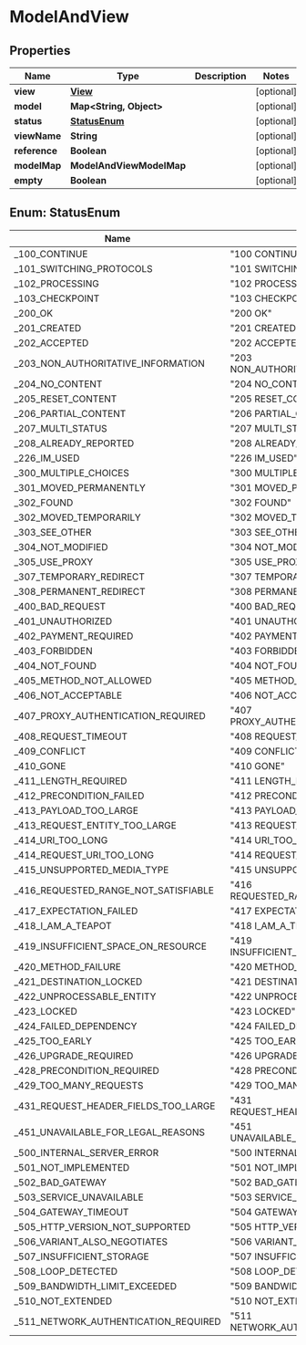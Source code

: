 

# ModelAndView


## Properties

| Name | Type | Description | Notes |
|------------ | ------------- | ------------- | -------------|
|**view** | [**View**](View.md) |  |  [optional] |
|**model** | **Map&lt;String, Object&gt;** |  |  [optional] |
|**status** | [**StatusEnum**](#StatusEnum) |  |  [optional] |
|**viewName** | **String** |  |  [optional] |
|**reference** | **Boolean** |  |  [optional] |
|**modelMap** | **ModelAndViewModelMap** |  |  [optional] |
|**empty** | **Boolean** |  |  [optional] |



## Enum: StatusEnum

| Name | Value |
|---- | -----|
| _100_CONTINUE | &quot;100 CONTINUE&quot; |
| _101_SWITCHING_PROTOCOLS | &quot;101 SWITCHING_PROTOCOLS&quot; |
| _102_PROCESSING | &quot;102 PROCESSING&quot; |
| _103_CHECKPOINT | &quot;103 CHECKPOINT&quot; |
| _200_OK | &quot;200 OK&quot; |
| _201_CREATED | &quot;201 CREATED&quot; |
| _202_ACCEPTED | &quot;202 ACCEPTED&quot; |
| _203_NON_AUTHORITATIVE_INFORMATION | &quot;203 NON_AUTHORITATIVE_INFORMATION&quot; |
| _204_NO_CONTENT | &quot;204 NO_CONTENT&quot; |
| _205_RESET_CONTENT | &quot;205 RESET_CONTENT&quot; |
| _206_PARTIAL_CONTENT | &quot;206 PARTIAL_CONTENT&quot; |
| _207_MULTI_STATUS | &quot;207 MULTI_STATUS&quot; |
| _208_ALREADY_REPORTED | &quot;208 ALREADY_REPORTED&quot; |
| _226_IM_USED | &quot;226 IM_USED&quot; |
| _300_MULTIPLE_CHOICES | &quot;300 MULTIPLE_CHOICES&quot; |
| _301_MOVED_PERMANENTLY | &quot;301 MOVED_PERMANENTLY&quot; |
| _302_FOUND | &quot;302 FOUND&quot; |
| _302_MOVED_TEMPORARILY | &quot;302 MOVED_TEMPORARILY&quot; |
| _303_SEE_OTHER | &quot;303 SEE_OTHER&quot; |
| _304_NOT_MODIFIED | &quot;304 NOT_MODIFIED&quot; |
| _305_USE_PROXY | &quot;305 USE_PROXY&quot; |
| _307_TEMPORARY_REDIRECT | &quot;307 TEMPORARY_REDIRECT&quot; |
| _308_PERMANENT_REDIRECT | &quot;308 PERMANENT_REDIRECT&quot; |
| _400_BAD_REQUEST | &quot;400 BAD_REQUEST&quot; |
| _401_UNAUTHORIZED | &quot;401 UNAUTHORIZED&quot; |
| _402_PAYMENT_REQUIRED | &quot;402 PAYMENT_REQUIRED&quot; |
| _403_FORBIDDEN | &quot;403 FORBIDDEN&quot; |
| _404_NOT_FOUND | &quot;404 NOT_FOUND&quot; |
| _405_METHOD_NOT_ALLOWED | &quot;405 METHOD_NOT_ALLOWED&quot; |
| _406_NOT_ACCEPTABLE | &quot;406 NOT_ACCEPTABLE&quot; |
| _407_PROXY_AUTHENTICATION_REQUIRED | &quot;407 PROXY_AUTHENTICATION_REQUIRED&quot; |
| _408_REQUEST_TIMEOUT | &quot;408 REQUEST_TIMEOUT&quot; |
| _409_CONFLICT | &quot;409 CONFLICT&quot; |
| _410_GONE | &quot;410 GONE&quot; |
| _411_LENGTH_REQUIRED | &quot;411 LENGTH_REQUIRED&quot; |
| _412_PRECONDITION_FAILED | &quot;412 PRECONDITION_FAILED&quot; |
| _413_PAYLOAD_TOO_LARGE | &quot;413 PAYLOAD_TOO_LARGE&quot; |
| _413_REQUEST_ENTITY_TOO_LARGE | &quot;413 REQUEST_ENTITY_TOO_LARGE&quot; |
| _414_URI_TOO_LONG | &quot;414 URI_TOO_LONG&quot; |
| _414_REQUEST_URI_TOO_LONG | &quot;414 REQUEST_URI_TOO_LONG&quot; |
| _415_UNSUPPORTED_MEDIA_TYPE | &quot;415 UNSUPPORTED_MEDIA_TYPE&quot; |
| _416_REQUESTED_RANGE_NOT_SATISFIABLE | &quot;416 REQUESTED_RANGE_NOT_SATISFIABLE&quot; |
| _417_EXPECTATION_FAILED | &quot;417 EXPECTATION_FAILED&quot; |
| _418_I_AM_A_TEAPOT | &quot;418 I_AM_A_TEAPOT&quot; |
| _419_INSUFFICIENT_SPACE_ON_RESOURCE | &quot;419 INSUFFICIENT_SPACE_ON_RESOURCE&quot; |
| _420_METHOD_FAILURE | &quot;420 METHOD_FAILURE&quot; |
| _421_DESTINATION_LOCKED | &quot;421 DESTINATION_LOCKED&quot; |
| _422_UNPROCESSABLE_ENTITY | &quot;422 UNPROCESSABLE_ENTITY&quot; |
| _423_LOCKED | &quot;423 LOCKED&quot; |
| _424_FAILED_DEPENDENCY | &quot;424 FAILED_DEPENDENCY&quot; |
| _425_TOO_EARLY | &quot;425 TOO_EARLY&quot; |
| _426_UPGRADE_REQUIRED | &quot;426 UPGRADE_REQUIRED&quot; |
| _428_PRECONDITION_REQUIRED | &quot;428 PRECONDITION_REQUIRED&quot; |
| _429_TOO_MANY_REQUESTS | &quot;429 TOO_MANY_REQUESTS&quot; |
| _431_REQUEST_HEADER_FIELDS_TOO_LARGE | &quot;431 REQUEST_HEADER_FIELDS_TOO_LARGE&quot; |
| _451_UNAVAILABLE_FOR_LEGAL_REASONS | &quot;451 UNAVAILABLE_FOR_LEGAL_REASONS&quot; |
| _500_INTERNAL_SERVER_ERROR | &quot;500 INTERNAL_SERVER_ERROR&quot; |
| _501_NOT_IMPLEMENTED | &quot;501 NOT_IMPLEMENTED&quot; |
| _502_BAD_GATEWAY | &quot;502 BAD_GATEWAY&quot; |
| _503_SERVICE_UNAVAILABLE | &quot;503 SERVICE_UNAVAILABLE&quot; |
| _504_GATEWAY_TIMEOUT | &quot;504 GATEWAY_TIMEOUT&quot; |
| _505_HTTP_VERSION_NOT_SUPPORTED | &quot;505 HTTP_VERSION_NOT_SUPPORTED&quot; |
| _506_VARIANT_ALSO_NEGOTIATES | &quot;506 VARIANT_ALSO_NEGOTIATES&quot; |
| _507_INSUFFICIENT_STORAGE | &quot;507 INSUFFICIENT_STORAGE&quot; |
| _508_LOOP_DETECTED | &quot;508 LOOP_DETECTED&quot; |
| _509_BANDWIDTH_LIMIT_EXCEEDED | &quot;509 BANDWIDTH_LIMIT_EXCEEDED&quot; |
| _510_NOT_EXTENDED | &quot;510 NOT_EXTENDED&quot; |
| _511_NETWORK_AUTHENTICATION_REQUIRED | &quot;511 NETWORK_AUTHENTICATION_REQUIRED&quot; |



